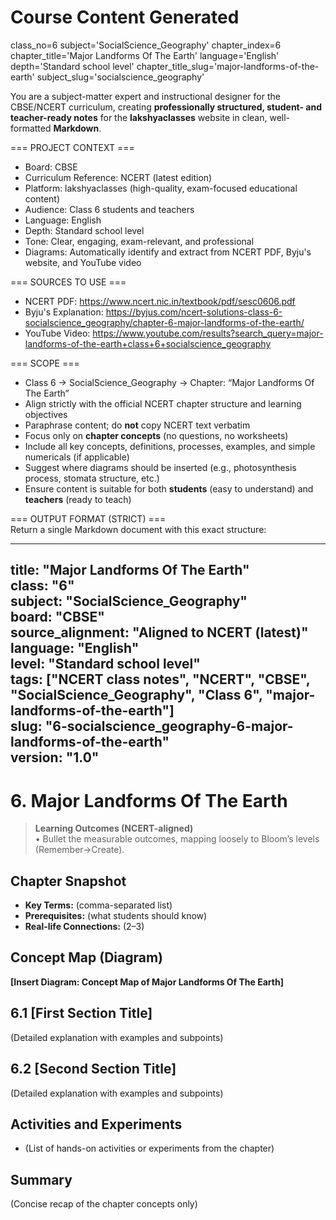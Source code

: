 # Course Content Generated

class_no=6
subject='SocialScience_Geography'
chapter_index=6
chapter_title='Major Landforms Of The Earth'
language='English'
depth='Standard school level'
chapter_title_slug='major-landforms-of-the-earth'
subject_slug='socialscience_geography'

You are a subject-matter expert and instructional designer for the CBSE/NCERT curriculum, creating **professionally structured, student- and teacher-ready notes** for the **lakshyaclasses** website in clean, well-formatted **Markdown**.

=== PROJECT CONTEXT ===  
- Board: CBSE  
- Curriculum Reference: NCERT (latest edition)  
- Platform: lakshyaclasses (high-quality, exam-focused educational content)  
- Audience: Class 6 students and teachers  
- Language: English  
- Depth: Standard school level  
- Tone: Clear, engaging, exam-relevant, and professional  
- Diagrams: Automatically identify and extract from NCERT PDF, Byju's website, and YouTube video

=== SOURCES TO USE ===  
- NCERT PDF: https://www.ncert.nic.in/textbook/pdf/sesc0606.pdf  
- Byju's Explanation: https://byjus.com/ncert-solutions-class-6-socialscience_geography/chapter-6-major-landforms-of-the-earth/  
- YouTube Video: https://www.youtube.com/results?search_query=major-landforms-of-the-earth+class+6+socialscience_geography

=== SCOPE ===  
- Class 6 → SocialScience_Geography → Chapter: “Major Landforms Of The Earth”  
- Align strictly with the official NCERT chapter structure and learning objectives  
- Paraphrase content; do **not** copy NCERT text verbatim  
- Focus only on **chapter concepts** (no questions, no worksheets)  
- Include all key concepts, definitions, processes, examples, and simple numericals (if applicable)  
- Suggest where diagrams should be inserted (e.g., photosynthesis process, stomata structure, etc.)  
- Ensure content is suitable for both **students** (easy to understand) and **teachers** (ready to teach)

=== OUTPUT FORMAT (STRICT) ===  
Return a single Markdown document with this exact structure:

---
title: "Major Landforms Of The Earth"  
class: "6"  
subject: "SocialScience_Geography"  
board: "CBSE"  
source_alignment: "Aligned to NCERT (latest)"  
language: "English"  
level: "Standard school level"  
tags: ["NCERT class notes", "NCERT", "CBSE", "SocialScience_Geography", "Class 6", "major-landforms-of-the-earth"]  
slug: "6-socialscience_geography-6-major-landforms-of-the-earth"  
version: "1.0"  
---

# 6. Major Landforms Of The Earth

> **Learning Outcomes (NCERT-aligned)**  
> • Bullet the measurable outcomes, mapping loosely to Bloom’s levels (Remember→Create).

## Chapter Snapshot  
- **Key Terms:** (comma-separated list)  
- **Prerequisites:** (what students should know)  
- **Real-life Connections:** (2–3)

## Concept Map (Diagram)  
<!-- Diagram will be extracted from sources. Placeholder below. -->  
**[Insert Diagram: Concept Map of Major Landforms Of The Earth]**

## 6.1 [First Section Title]  
(Detailed explanation with examples and subpoints)

## 6.2 [Second Section Title]  
(Detailed explanation with examples and subpoints)

## Activities and Experiments  
- (List of hands-on activities or experiments from the chapter)

## Summary  
(Concise recap of the chapter concepts only)


<!-- End of Course Content -->